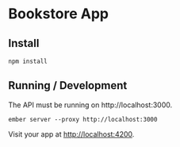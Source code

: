 # Bookstore App

## Install

```
npm install
```

## Running / Development

The API must be running on http://localhost:3000.

```
ember server --proxy http://localhost:3000
```

Visit your app at [http://localhost:4200](http://localhost:4200).
